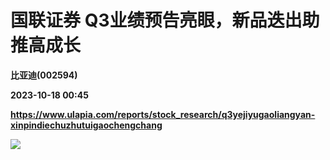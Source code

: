 # 国联证券 Q3业绩预告亮眼，新品迭出助推高成长
**比亚迪(002594)**

**2023-10-18 00:45**

**https://www.ulapia.com/reports/stock_research/q3yejiyugaoliangyan-xinpindiechuzhutuigaochengchang**

![](https://img.ulapia.com/thumbnails/stock_research/20231018/H3_AP202310171601827757_1.jpg)